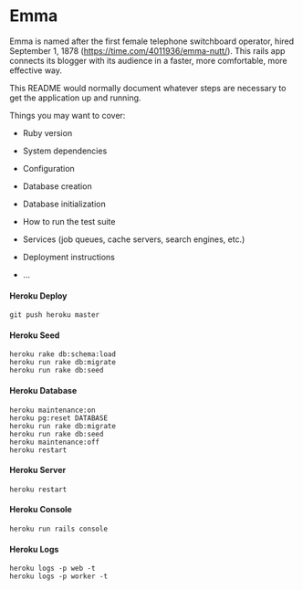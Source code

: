# Emma


Emma is named after the first female telephone switchboard operator, hired September 1, 1878 (https://time.com/4011936/emma-nutt/). This rails app connects its blogger with its audience in a faster, more comfortable, more effective way.

This README would normally document whatever steps are necessary to get the
application up and running.

Things you may want to cover:

* Ruby version

* System dependencies

* Configuration

* Database creation

* Database initialization

* How to run the test suite

* Services (job queues, cache servers, search engines, etc.)

* Deployment instructions

* ...

#### Heroku Deploy
```
git push heroku master
```

#### Heroku Seed
```
heroku rake db:schema:load
heroku run rake db:migrate
heroku run rake db:seed
```

#### Heroku Database
```
heroku maintenance:on
heroku pg:reset DATABASE
heroku run rake db:migrate
heroku run rake db:seed
heroku maintenance:off
heroku restart
```

#### Heroku Server
```
heroku restart
```

#### Heroku Console
```
heroku run rails console
```

#### Heroku Logs
```
heroku logs -p web -t
heroku logs -p worker -t
```


